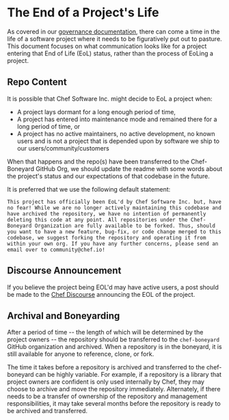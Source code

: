 # The End of a Project's Life

As covered in our [governance documentation](../governance.md), there can come a time in the life of a software project where it needs to be figuratively put out to pasture. This document focuses on what communication looks like for a project entering that End of Life (EoL) status, rather than the process of EoLing a project.

## Repo Content

It is possible that Chef Software Inc. might decide to EoL a project when:
 - A project lays dormant for a long enough period of time,
 - A project has entered into maintenance mode and remained there for a long period of time, or
 - A project has no active maintainers, no active development, no known users and is not a project that is depended upon by software we ship to our users/community/customers
 
 When that happens and the repo(s) have been transferred to the Chef-Boneyard GitHub Org, we should update the readme with some words about the project's status and our expectations of that codebase in the future.

It is preferred that we use the following default statement:

```
This project has officially been EoL'd by Chef Software Inc. but, have no fear! While we are no longer actively maintaining this codebase and have archived the repository, we have no intention of permanently deleting this code at any point. All repositories under the Chef-Boneyard Organization are fully available to be forked. Thus, should you want to have a new feature, bug-fix, or code change merged to this codebase, we suggest forking the repository and operating it from within your own org. If you have any further concerns, please send an email over to community@chef.io!
```

## Discourse Announcement

If you believe the project being EOL'd may have active users, a post should be made to the [Chef Discourse](https://discourse.chef.io) announcing the EOL of the project.

## Archival and Boneyarding

After a period of time -- the length of which will be determined by the project owners -- the repository should be transferred to the `chef-boneyard` GitHub organization and archived. When a repository is in the boneyard, it is still available for anyone to reference, clone, or fork.

The time it takes before a repository is archived and transferred to the chef-boneyard can be highly variable. For example, if a repository is a library that project owners are confident is only used internally by Chef, they may choose to archive and move the repository immediately. Alternately, if there needs to be a transfer of ownership of the repository and management responsibilities, it may take several months before the repository is ready to be archived and transferred.
